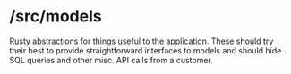 # /src/models

Rusty abstractions for things useful to the application. These should try their best to provide straightforward interfaces to models and should hide SQL queries and other misc. API calls from a customer.

